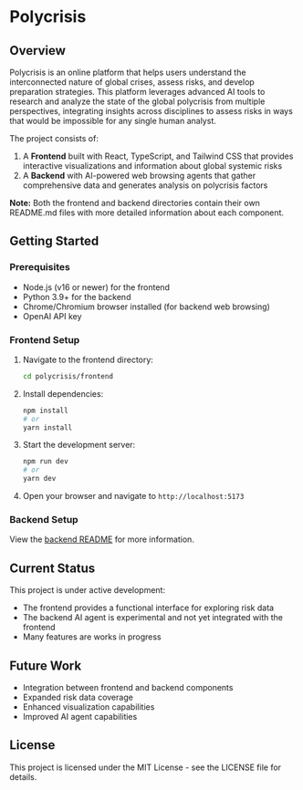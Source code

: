 # Polycrisis

## Overview

Polycrisis is an online platform that helps users understand the interconnected nature of global crises, assess risks, and develop preparation strategies. This platform leverages advanced AI tools to research and analyze the state of the global polycrisis from multiple perspectives, integrating insights across disciplines to assess risks in ways that would be impossible for any single human analyst.

The project consists of:

1. A **Frontend** built with React, TypeScript, and Tailwind CSS that provides interactive visualizations and information about global systemic risks
2. A **Backend** with AI-powered web browsing agents that gather comprehensive data and generates analysis on polycrisis factors

**Note:** Both the frontend and backend directories contain their own README.md files with more detailed information about each component.

## Getting Started

### Prerequisites

- Node.js (v16 or newer) for the frontend
- Python 3.9+ for the backend
- Chrome/Chromium browser installed (for backend web browsing)
- OpenAI API key

### Frontend Setup

1. Navigate to the frontend directory:

   ```bash
   cd polycrisis/frontend
   ```

2. Install dependencies:

   ```bash
   npm install
   # or
   yarn install
   ```

3. Start the development server:

   ```bash
   npm run dev
   # or
   yarn dev
   ```

4. Open your browser and navigate to `http://localhost:5173`

### Backend Setup

View the [backend README](backend/README.md) for more information.

## Current Status

This project is under active development:

- The frontend provides a functional interface for exploring risk data
- The backend AI agent is experimental and not yet integrated with the frontend
- Many features are works in progress

## Future Work

- Integration between frontend and backend components
- Expanded risk data coverage
- Enhanced visualization capabilities
- Improved AI agent capabilities

## License

This project is licensed under the MIT License - see the LICENSE file for details.
